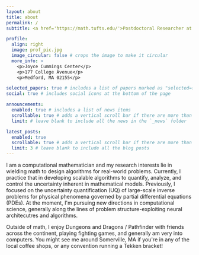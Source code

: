 ```yaml
---
layout: about
title: about
permalink: /
subtitle: <a href='https://math.tufts.edu/'>Postdoctoral Researcher at Tufts University.</a>

profile:
  align: right
  image: prof_pic.jpg
  image_circular: false # crops the image to make it circular
  more_info: >
    <p>Joyce Cummings Center</p>
    <p>177 College Avenue</p>
    <p>Medford, MA 02155</p>

selected_papers: true # includes a list of papers marked as "selected={true}"
social: true # includes social icons at the bottom of the page

announcements:
  enabled: true # includes a list of news items
  scrollable: true # adds a vertical scroll bar if there are more than 3 news items
  limit: # leave blank to include all the news in the `_news` folder

latest_posts:
  enabled: true
  scrollable: true # adds a vertical scroll bar if there are more than 3 new posts items
  limit: 3 # leave blank to include all the blog posts
---
```

I am a computational mathematician and my research interests lie in wielding
math to design algorithms for real-world problems.
Currently, I practice that in developing scalable algorithms to quantify,
analyze, and control the uncertainty inherent in mathematical models.
Previously, I focused on the uncertainty quantification (UQ) of large-scale
inverse problems for physical phenomena governed by partial differential
equations (PDEs).
At the moment, I'm pursuing new directions in computational science, generally
along the lines of problem structure-exploiting neural architecutres and
algorithms.

Outside of math, I enjoy Dungeons and Dragons / Pathfinder with friends across
the continent, playing fighting games, and generally am very into computers.
You might see me around Somerville, MA if you're in any of the local coffee
shops, or any convention running a Tekken bracket!
